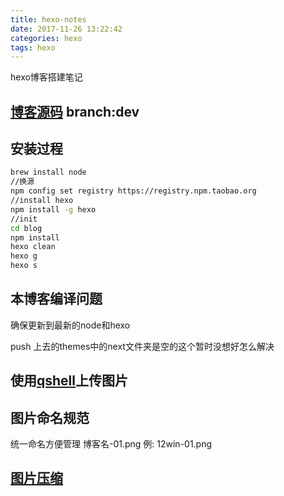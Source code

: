 ```yaml
---
title: hexo-notes
date: 2017-11-26 13:22:42
categories: hexo
tags: hexo
---
```

hexo博客搭建笔记
<!--more-->

## [博客源码](https://github.com/lossss/lossss.github.io) branch:dev

## 安装过程
```bash
brew install node
//换源
npm config set registry https://registry.npm.taobao.org
//install hexo
npm install -g hexo
//init
cd blog
npm install
hexo clean
hexo g
hexo s
```

## 本博客编译问题
确保更新到最新的node和hexo

push 上去的themes中的next文件夹是空的这个暂时没想好怎么解决


## 使用[qshell](https://developer.qiniu.com/kodo/tools/1302/qshell)上传图片

## 图片命名规范
统一命名方便管理 博客名-01.png 例: 12win-01.png

## [图片压缩](http://upng.photopea.com/)